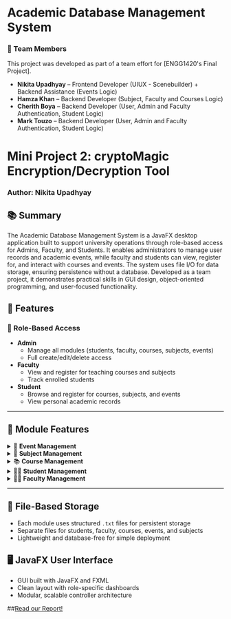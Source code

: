 # Academic Database Management System	

### 👥 Team Members
This project was developed as part of a team effort for [ENGG1420's Final Project].

- **Nikita Upadhyay** – Frontend Developer (UIUX - Scenebuilder) + Backend Assistance (Events Logic)
- **Hamza Khan** – Backend Developer (Subject, Faculty and Courses Logic)
- **Cherith Boya** – Backend Developer (User, Admin and Faculty Authentication, Student Logic)
- **Mark Touzo** – Backend Developer (User, Admin and Faculty Authentication, Student Logic)
# Mini Project 2: cryptoMagic Encryption/Decryption Tool 
### Author: Nikita Upadhyay

## 📚 Summary  
The Academic Database Management System is a JavaFX desktop application built to support university operations through role-based access for Admins, Faculty, and Students. It enables administrators to manage user records and academic events, while faculty and students can view, register for, and interact with courses and events. The system uses file I/O for data storage, ensuring persistence without a database. Developed as a team project, it demonstrates practical skills in GUI design, object-oriented programming, and user-focused functionality.

## 🚀 Features  

### 🔐 Role-Based Access
- **Admin**
  - Manage all modules (students, faculty, courses, subjects, events)
  - Full create/edit/delete access
- **Faculty**
  - View and register for teaching courses and subjects
  - Track enrolled students
- **Student**
  - Browse and register for courses, subjects, and events
  - View personal academic records

---

## 📁 Module Features

<details>
<summary>📅 <strong>Event Management</strong></summary>

- Create, edit, and delete academic events
- Scrollable and searchable event list view
- View event capacity and registered participants
- Students can register for upcoming events
</details>

<details>
<summary>📘 <strong>Subject Management</strong></summary>

- Admins can add and assign subjects to faculty
- Students can view and register for available subjects
- Each subject linked with unique codes and course associations
</details>

<details>
<summary>📚 <strong>Course Management</strong></summary>

- Add, view, and manage academic courses
- Display course capacity, registration count, and assigned faculty
- Faculty can register to teach courses
- Students can browse and enroll in courses
</details>

<details>
<summary>👨‍🎓 <strong>Student Management</strong></summary>

- Admins can create, edit, and delete student records
- Stores student ID, name, program, and enrollments
- Students can view personal registrations and academic info
</details>

<details>
<summary>👩‍🏫 <strong>Faculty Management</strong></summary>

- Manage faculty profiles with code, name, and contact info
- Assign courses and subjects to faculty
- Faculty can view assigned teaching load and responsibilities
</details>

---

## 💾 File-Based Storage

- Each module uses structured `.txt` files for persistent storage
- Separate files for students, faculty, courses, events, and subjects
- Lightweight and database-free for simple deployment

## 🖥️ JavaFX User Interface

- GUI built with JavaFX and FXML
- Clean layout with role-specific dashboards
- Modular, scalable controller architecture

##[Read our Report!](https://example.com)
